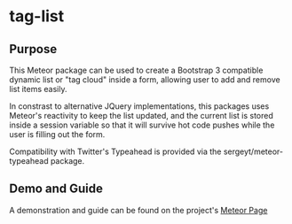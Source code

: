 # tag-list

## Purpose

This Meteor package can be used to create a Bootstrap 3 compatible dynamic list or "tag cloud" inside a form, allowing user to add and remove list items easily.

In constrast to alternative JQuery implementations, this packages uses Meteor's reactivity to keep the list updated, and the current list is stored inside a session variable so that it will survive hot code pushes while the user is filling out the form.

Compatibility with Twitter's Typeahead is provided via the sergeyt/meteor-typeahead package.

## Demo and Guide

A demonstration and guide can be found on the project's [Meteor Page](http://tag-list.meteor.com/)
